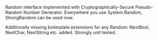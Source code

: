 Random interface implemented with Cryptographically-Secure Pseudo-Random Number Generator. 
Everywhere you use System.Random, StrongRandom can be used now. 

Additionally missing boilerplate extensions for any Random: NextBool, NextChar, NextString etc. added. Strongly unit tested.
